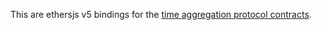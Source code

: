 This are ethersjs v5 bindings for the [time aggregation protocol contracts](https://github.com/semiotic-ai/timeline-aggregation-protocol-contracts).
